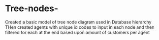 # Tree-nodes-
Created a basic model of  tree node diagram used in Database hierarchy 
THen created agents with unique id codes to input in each node and then filtered for each at the end based upon 
amount of customers per agent 
